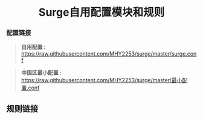 <h1 align="center">Surge自用配置模块和规则</h1>

### 配置链接

> **自用配置 :** https://raw.githubusercontent.com/MHY2253/surge/master/surge.conf <br>

> **中国区最小配置 :** https://raw.githubusercontent.com/MHY2253/surge/master/最小配置.conf <br>

## 规则链接

